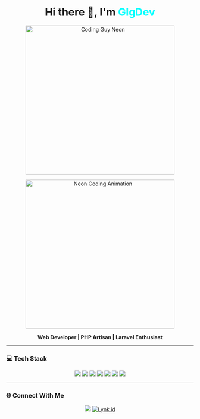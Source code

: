 <h1 align="center">Hi there 👋, I'm <span style="color:#00ffff;">GlgDev</span></h1>

<p align="center">
  <img src="https://i.pinimg.com/originals/06/b9/ae/06b9aeed1a3b8f1d50ba08f3cd8851c8.gif" alt="Coding Guy Neon" width="400"/>
</p>

<p align="center">
  <img src="https://i.pinimg.com/originals/f1/e7/34/f1e734f9cade86fe737a9aa404ad5677.gif" alt="Neon Coding Animation" width="400"/>
</p>

<p align="center">
  <b>Web Developer | PHP Artisan | Laravel Enthusiast</b>
</p>

---

### 💻 Tech Stack

<p align="center">
  <img src="https://img.shields.io/badge/HTML-E34F26?style=for-the-badge&logo=html5&logoColor=white" />
  <img src="https://img.shields.io/badge/CSS-1572B6?style=for-the-badge&logo=css3&logoColor=white" />
  <img src="https://img.shields.io/badge/JavaScript-F7DF1E?style=for-the-badge&logo=javascript&logoColor=black" />
  <img src="https://img.shields.io/badge/PHP-777BB4?style=for-the-badge&logo=php&logoColor=white" />
  <img src="https://img.shields.io/badge/Laravel-FB503B?style=for-the-badge&logo=laravel&logoColor=white" />
  <img src="https://img.shields.io/badge/Livewire-4E1EE1?style=for-the-badge&logo=livewire&logoColor=white" />
  <img src="https://img.shields.io/badge/Bootstrap-7952B3?style=for-the-badge&logo=bootstrap&logoColor=white" />
</p>

---

### 🌐 Connect With Me

<p align="center">
  <a href="https://github.com/sogolbrik">
    <img src="https://img.shields.io/badge/GitHub-181717?style=for-the-badge&logo=github&logoColor=white"/></a>
  <a href="https://lynk.id/glngbrik" target="_blank">
    <img src="https://img.shields.io/badge/Lynk.id-glngbrik-4c1?style=for-the-badge&logo=linktree&logoColor=white" alt="Lynk.id"/> </a>
</p>
